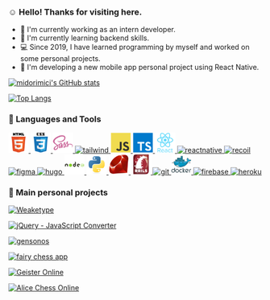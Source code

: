 ### :relaxed: Hello! Thanks for visiting here.

- :telescope: I'm currently working as an intern developer.
- :seedling: I'm currently learning backend skills.
- :computer: Since 2019, I have learned programming by myself and worked on some personal projects.
- :lipstick: I'm developing a new mobile app personal project using React Native.

[![midorimici's GitHub stats](https://github-readme-stats.vercel.app/api?username=midorimici&show_icons=true&bg_color=F9F9F9&title_color=FFABE1&icon_color=A685E2)](https://github.com/anuraghazra/github-readme-stats)

[![Top Langs](https://github-readme-stats.vercel.app/api/top-langs/?username=midorimici&card_width=495&bg_color=F9F9F9&title_color=FFABE1)](https://github.com/anuraghazra/github-readme-stats)

### :wrench: Languages and Tools

<p align="left">
  <a href="https://www.w3.org/html/" target="_blank">
    <img src="https://raw.githubusercontent.com/devicons/devicon/master/icons/html5/html5-original-wordmark.svg" alt="html5" width="40" height="40"/>
  </a>
  <a href="https://www.w3schools.com/css/" target="_blank">
    <img src="https://raw.githubusercontent.com/devicons/devicon/master/icons/css3/css3-original-wordmark.svg" alt="css3" width="40" height="40"/>
  </a>
  <a href="https://sass-lang.com" target="_blank">
    <img src="https://raw.githubusercontent.com/devicons/devicon/master/icons/sass/sass-original.svg" alt="sass" width="40" height="40"/>
  </a>
  <a href="https://tailwindcss.com/" target="_blank">
    <img src="https://www.vectorlogo.zone/logos/tailwindcss/tailwindcss-icon.svg" alt="tailwind" width="40" height="40"/>
  </a>
  <a href="https://developer.mozilla.org/en-US/docs/Web/JavaScript" target="_blank">
    <img src="https://raw.githubusercontent.com/devicons/devicon/master/icons/javascript/javascript-original.svg" alt="javascript" width="40" height="40"/>
  </a>
  <a href="https://www.typescriptlang.org/" target="_blank">
    <img src="https://raw.githubusercontent.com/devicons/devicon/master/icons/typescript/typescript-original.svg" alt="typescript" width="40" height="40"/>
  </a>
  <a href="https://reactjs.org/" target="_blank">
    <img src="https://raw.githubusercontent.com/devicons/devicon/master/icons/react/react-original-wordmark.svg" alt="react" width="40" height="40"/>
  </a>
  <a href="https://reactnative.dev/" target="_blank">
    <img src="https://reactnative.dev/img/header_logo.svg" alt="reactnative" width="40" height="40"/>
  </a>
  <a href="https://recoiljs.org/" target="_blank">
    <img src="https://recoiljs.org/img/logo.svg" alt="recoil" width="40" height="40"/>
  </a>
  <a href="https://www.figma.com/" target="_blank">
    <img src="https://www.vectorlogo.zone/logos/figma/figma-icon.svg" alt="figma" width="40" height="40"/>
  </a>
  <a href="https://gohugo.io/" target="_blank">
    <img src="https://api.iconify.design/logos-hugo.svg" alt="hugo" width="40" height="40"/>
  </a>
  <a href="https://nodejs.org" target="_blank">
    <img src="https://raw.githubusercontent.com/devicons/devicon/master/icons/nodejs/nodejs-original-wordmark.svg" alt="nodejs" width="40" height="40"/>
  </a>
  <a href="https://www.python.org" target="_blank">
    <img src="https://raw.githubusercontent.com/devicons/devicon/master/icons/python/python-original.svg" alt="python" width="40" height="40"/>
  </a>
  <a href="https://www.ruby-lang.org/en/" target="_blank">
    <img src="https://raw.githubusercontent.com/devicons/devicon/master/icons/ruby/ruby-original.svg" alt="ruby" width="40" height="40"/>
  </a>
  <a href="https://rubyonrails.org" target="_blank">
    <img src="https://raw.githubusercontent.com/devicons/devicon/master/icons/rails/rails-original-wordmark.svg" alt="rails" width="40" height="40"/>
  </a>
  <a href="https://git-scm.com/" target="_blank">
    <img src="https://www.vectorlogo.zone/logos/git-scm/git-scm-icon.svg" alt="git" width="40" height="40"/>
  </a>
  <a href="https://www.docker.com/" target="_blank">
    <img src="https://raw.githubusercontent.com/devicons/devicon/master/icons/docker/docker-original-wordmark.svg" alt="docker" width="40" height="40"/>
  </a>
  <a href="https://firebase.google.com/" target="_blank">
    <img src="https://www.vectorlogo.zone/logos/firebase/firebase-icon.svg" alt="firebase" width="40" height="40"/>
  </a>
  <a href="https://heroku.com" target="_blank">
    <img src="https://www.vectorlogo.zone/logos/heroku/heroku-icon.svg" alt="heroku" width="40" height="40"/>
  </a>
</p>

### :ribbon: Main personal projects

[![Weaketype](https://github-readme-stats.vercel.app/api/pin/?username=midorimici&repo=weaketype)](https://github.com/midorimici/weaketype)

[![jQuery - JavaScript Converter](https://github-readme-stats.vercel.app/api/pin/?username=midorimici&repo=jqjsconverter)](https://github.com/midorimici/jqjsconverter)

[![gensonos](https://github-readme-stats.vercel.app/api/pin/?username=midorimici&repo=gensonos)](https://github.com/midorimici/gensonos)

[![fairy chess app](https://github-readme-stats.vercel.app/api/pin/?username=midorimici&repo=chess-program-for-python-and-OpenGL)](https://github.com/midorimici/chess-program-for-python-and-OpenGL)

[![Geister Online](https://github-readme-stats.vercel.app/api/pin/?username=midorimici&repo=geister-online)](https://github.com/midorimici/geister-online)

[![Alice Chess Online](https://github-readme-stats.vercel.app/api/pin/?username=midorimici&repo=alice-chess-online)](https://github.com/midorimici/alice-chess-online)

